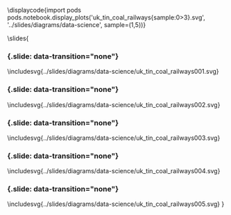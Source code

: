 \displaycode{import pods
pods.notebook.display_plots('uk_tin_coal_railways{sample:0>3}.svg', 
                            '../slides/diagrams/data-science', sample=(1,5))}

\slides{
### {.slide: data-transition="none"}

\includesvg{../slides/diagrams/data-science/uk_tin_coal_railways001.svg}

### {.slide: data-transition="none"}

\includesvg{../slides/diagrams/data-science/uk_tin_coal_railways002.svg}

### {.slide: data-transition="none"}

\includesvg{../slides/diagrams/data-science/uk_tin_coal_railways003.svg}

### {.slide: data-transition="none"}

\includesvg{../slides/diagrams/data-science/uk_tin_coal_railways004.svg}

### {.slide: data-transition="none"}

\includesvg{../slides/diagrams/data-science/uk_tin_coal_railways005.svg}
}
